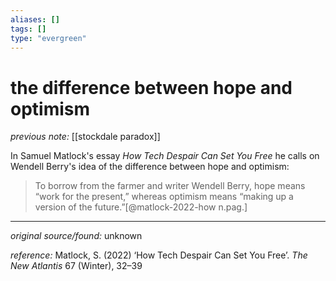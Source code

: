 ```yaml
---
aliases: []
tags: []
type: "evergreen"
---
```


# the difference between hope and optimism

_previous note:_ [[stockdale paradox]]

In Samuel Matlock's essay _How Tech Despair Can Set You Free_ he calls on Wendell Berry's idea of the difference between hope and optimism:

> To borrow from the farmer and writer Wendell Berry, hope means “work for the present,” whereas optimism means “making up a version of the future.”[@matlock-2022-how n.pag.]

---

_original source/found:_ unknown

_reference:_ Matlock, S. (2022) ‘How Tech Despair Can Set You Free’. _The New Atlantis_ 67 (Winter), 32–39



